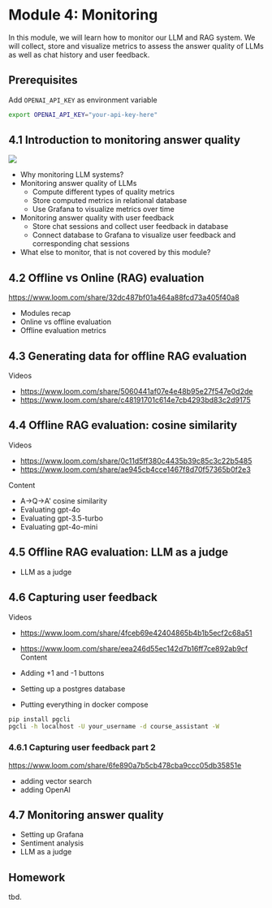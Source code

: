 # Module 4: Monitoring

In this module, we will learn how to monitor our LLM and RAG system. We will collect, store and visualize metrics to assess the answer quality of LLMs as well as chat history and user feedback. 

## Prerequisites

Add `OPENAI_API_KEY` as environment variable

```bash
export OPENAI_API_KEY="your-api-key-here"
```

## 4.1 Introduction to monitoring answer quality 

<a href="https://www.youtube.com/watch?v=OWqinqemCmk&list=PL3MmuxUbc_hIB4fSqLy_0AfTjVLpgjV3R">
  <img src="https://markdown-videos-api.jorgenkh.no/youtube/OWqinqemCmk">
</a>

* Why monitoring LLM systems?
* Monitoring answer quality of LLMs 
  * Compute different types of quality metrics
  * Store computed metrics in relational database
  * Use Grafana to visualize metrics over time
* Monitoring answer quality with user feedback
  * Store chat sessions and collect user feedback in database 
  * Connect database to Grafana to visualize user feedback and corresponding chat sessions
* What else to monitor, that is not covered by this module? 


## 4.2 Offline vs Online (RAG) evaluation

https://www.loom.com/share/32dc487bf01a464a88fcd73a405f40a8

* Modules recap
* Online vs offline evaluation
* Offline evaluation metrics 


## 4.3 Generating data for offline RAG evaluation

Videos

* https://www.loom.com/share/5060441af07e4e48b95e27f547e0d2de
* https://www.loom.com/share/c48191701c614e7cb4293bd83c2d9175



## 4.4 Offline RAG evaluation: cosine similarity

Videos 

* https://www.loom.com/share/0c11d5ff380c4435b39c85c3c22b5485
* https://www.loom.com/share/ae945cb4cce1467f8d70f57365b0f2e3

Content

* A->Q->A' cosine similarity
* Evaluating gpt-4o
* Evaluating gpt-3.5-turbo
* Evaluating gpt-4o-mini


## 4.5 Offline RAG evaluation: LLM as a judge

* LLM as a judge

## 4.6 Capturing user feedback

Videos

* https://www.loom.com/share/4fceb69e42404865b4b1b5ecf2c68a51
* https://www.loom.com/share/eea246d55ec142d7b16ff7ce892ab9cf
Content

* Adding +1 and -1 buttons
* Setting up a postgres database
* Putting everything in docker compose

```bash
pip install pgcli
pgcli -h localhost -U your_username -d course_assistant -W
```


### 4.6.1 Capturing user feedback part 2 

https://www.loom.com/share/6fe890a7b5cb478cba9ccc05db35851e

* adding vector search
* adding OpenAI


## 4.7 Monitoring answer quality

* Setting up Grafana
* Sentiment analysis
* LLM as a judge



## Homework

tbd.
